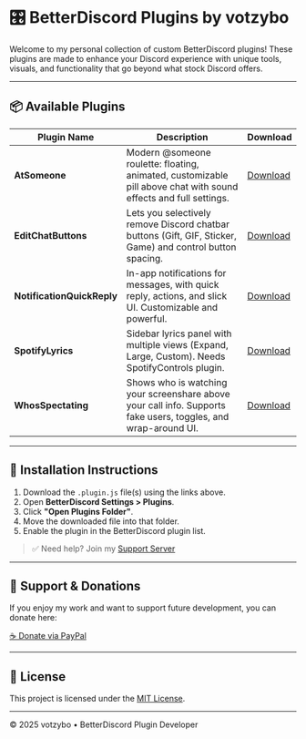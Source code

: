 # 🎛️ BetterDiscord Plugins by votzybo

Welcome to my personal collection of custom BetterDiscord plugins! These plugins are made to enhance your Discord experience with unique tools, visuals, and functionality that go beyond what stock Discord offers.

---

## 📦 Available Plugins

| Plugin Name         | Description                                                                                                      | Download |
|---------------------|------------------------------------------------------------------------------------------------------------------|----------|
| **AtSomeone**        | Modern @someone roulette: floating, animated, customizable pill above chat with sound effects and full settings. | [Download](https://votzybo.github.io/BetterDiscord-Plugins/AtSomeone.plugin.js) |
| **EditChatButtons**  | Lets you selectively remove Discord chatbar buttons (Gift, GIF, Sticker, Game) and control button spacing.        | [Download](https://votzybo.github.io/BetterDiscord-Plugins/EditChatButtons.plugin.js) |
| **NotificationQuickReply** | In-app notifications for messages, with quick reply, actions, and slick UI. Customizable and powerful.     | [Download](https://votzybo.github.io/BetterDiscord-Plugins/NotificationQuickReply.plugin.js) |
| **SpotifyLyrics**    | Sidebar lyrics panel with multiple views (Expand, Large, Custom). Needs SpotifyControls plugin.                   | [Download](https://votzybo.github.io/BetterDiscord-Plugins/SpotifyLyrics.plugin.js) |
| **WhosSpectating**   | Shows who is watching your screenshare above your call info. Supports fake users, toggles, and wrap-around UI.   | [Download](https://votzybo.github.io/BetterDiscord-Plugins/WhosSpectating.plugin.js) |

---

## 🧰 Installation Instructions

1. Download the `.plugin.js` file(s) using the links above.
2. Open **BetterDiscord Settings > Plugins**.
3. Click **"Open Plugins Folder"**.
4. Move the downloaded file into that folder.
5. Enable the plugin in the BetterDiscord plugin list.

> ✅ Need help? Join my [Support Server](https://discord.gg/kQfQdg3JgD)

---

## 💖 Support & Donations

If you enjoy my work and want to support future development, you can donate here:

[☕ Donate via PayPal](https://www.paypal.com/paypalme/votzybo)

---

## 📄 License

This project is licensed under the [MIT License](./LICENSE).

---

© 2025 votzybo • BetterDiscord Plugin Developer
